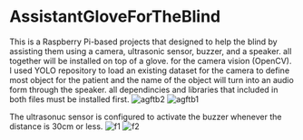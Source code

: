 # AssistantGloveForTheBlind
This is a Raspberry Pi-based projects that designed to help the blind by assisting them using a camera, ultrasonic sensor, buzzer, and a speaker. all together will be installed on top of a glove.
for the camera vision (OpenCV). I used YOLO repository to load an existing dataset for the camera to define most object for the patient and the name of the object will turn into an audio form through the speaker.
all dependincies and libraries that included in both files must be installed first.
![agftb2](https://user-images.githubusercontent.com/108225310/175821980-caf2f4cd-f661-4aaa-8bc8-092814ff26a1.jpg)
![agftb1](https://user-images.githubusercontent.com/108225310/175821983-be83724c-b2d8-405c-b4e1-f389d231e402.png)

The ultrasonuc sensor is configured to activate the buzzer whenever the distance is 30cm or less.
![f1](https://user-images.githubusercontent.com/108225310/175823779-c4800fa6-bb67-4851-83d8-ed991643a3c8.png)
![f2](https://user-images.githubusercontent.com/108225310/175823783-590de16b-9b75-4854-9137-e4b61d505b3e.png)
